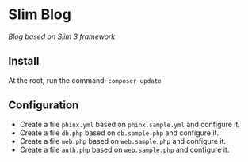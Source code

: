 # Slim Blog
_Blog based on Slim 3 framework_

## Install
At the root, run the command:
`composer update`

## Configuration
* Create a file `phinx.yml` based on `phinx.sample.yml` and configure it.
* Create a file `db.php` based on `db.sample.php` and configure it.
* Create a file `web.php` based on `web.sample.php` and configure it.
* Create a file `auth.php` based on `web.sample.php` and configure it.

